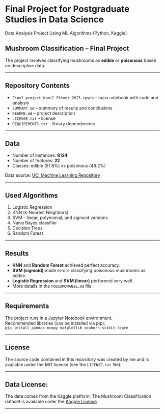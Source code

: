 # Final Project for Postgraduate Studies in Data Science

Data Analysis Project Using ML Algorithms (Python, Kaggle)

## Mushroom Classification – Final Project

The project involves classifying mushrooms as **edible** or **poisonous** based on descriptive data.

---

## Repository Contents

- `Final_project_Kamil_Pitner_2025.ipynb` – main notebook with code and analysis
- `SUMMARY.md` – summary of results and conclusions
- `README.md` – project description
- `LICENSE.txt` – license
- `REQUIREMENTS.txt` – library dependencies

---

## Data

- Number of instances: **8124**
- Number of features: **22**
- Classes: edible (51.8%) vs poisonous (48.2%)

Data source: [UCI Machine Learning Repository](https://archive.ics.uci.edu/dataset/73/mushroom)

---

## Used Algorithms

1. Logistic Regression
2. KNN (k-Nearest Neighbors)
3. SVM – linear, polynomial, and sigmoid versions
4. Naive Bayes classifier
5. Decision Trees
6. Random Forest

---

## Results

- **KNN** and **Random Forest** achieved perfect accuracy.
- **SVM (sigmoid)** made errors classifying poisonous mushrooms as edible.
- **Logistic Regression** and **SVM (linear)** performed very well.
- More details in the `PODSUMOWANIE.md` file.

---

## Requirements

The project runs in a Jupyter Notebook environment.  
Recommended libraries (can be installed via pip):  
`pip install pandas numpy matplotlib seaborn scikit-learn`

---

## License

The source code contained in this repository was created by me and is available under the MIT license (see the `LICENSE.txt` file).

---

## Data License:

The data comes from the Kaggle platform. The Mushroom Classification dataset is available under the [Kaggle License](https://www.kaggle.com/datasets/uciml/mushroom-classification)

---
